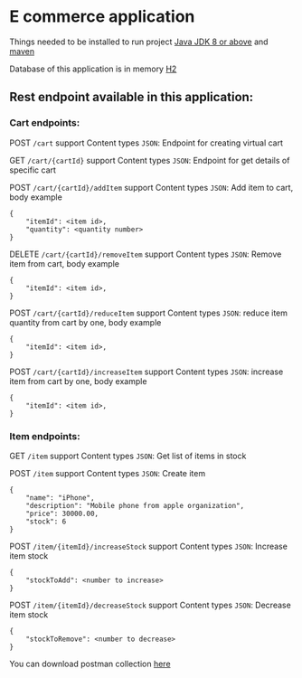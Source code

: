 # E commerce application

Things needed to be installed to run project
[Java JDK 8 or above](https://www.oracle.com/java/technologies/javase-downloads.html) and [maven](https://maven.apache.org/)

Database of this application is in memory [H2](https://www.h2database.com/html/main.html)

## Rest endpoint available in this application:
### Cart endpoints:
POST `/cart` support Content types `JSON`:
Endpoint for creating virtual cart

GET `/cart/{cartId}` support Content types `JSON`:
Endpoint for get details of specific cart

POST `/cart/{cartId}/addItem` support Content types `JSON`:
Add item to cart, body example
```
{
    "itemId": <item id>,
    "quantity": <quantity number>
}
```

DELETE `/cart/{cartId}/removeItem` support Content types `JSON`:
Remove item from cart, body example
```
{
    "itemId": <item id>,
}
```
POST `/cart/{cartId}/reduceItem` support Content types `JSON`:
reduce item quantity from cart by one, body example
```
{
    "itemId": <item id>,
}
```
POST `/cart/{cartId}/increaseItem` support Content types `JSON`:
increase item from cart by one, body example
```
{
    "itemId": <item id>,
}
```
### Item endpoints:
GET `/item` support Content types `JSON`: Get list of items in stock

POST `/item` support Content types `JSON`:
Create item
```
{
    "name": "iPhone",
    "description": "Mobile phone from apple organization",
    "price": 30000.00,
    "stock": 6
}
```

POST `/item/{itemId}/increaseStock` support Content types `JSON`:
Increase item stock
```
{
    "stockToAdd": <number to increase>
}
```

POST `/item/{itemId}/decreaseStock` support Content types `JSON`:
Decrease item stock
```
{
    "stockToRemove": <number to decrease>
}
```

You can download postman collection [here](https://github.com/zeroonez/e-commerce-app/blob/main/postman/E-Commerce-app.postman_collection.json)






